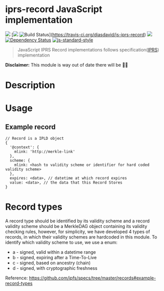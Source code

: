iprs-record JavaScript implementation
=======================================

[![](https://img.shields.io/badge/made%20by-Protocol%20Labs-blue.svg?style=flat-square)](http://ipn.io) [[![](https://img.shields.io/badge/freenode-%23ipfs-blue.svg?style=flat-square)](http://webchat.freenode.net/?channels=%23ipfs) 
![Build Status](https://travis-ci.org/diasdavid/js-iprs-record.svg?style=flat-square)](https://travis-ci.org/diasdavid/js-iprs-record) 
![](https://img.shields.io/badge/coverage-%3F-yellow.svg?style=flat-square) 
[![Dependency Status](https://david-dm.org/diasdavid/js-iprs-record.svg?style=flat-square)](https://david-dm.org/diasdavid/js-iprs-record)
[![js-standard-style](https://img.shields.io/badge/code%20style-standard-brightgreen.svg?style=flat-square)](https://github.com/feross/standard)

> JavaScript IPRS Record implementations follows specification([IPRS](https://github.com/ipfs/specs/tree/master/iprs-interplanetary-record-system/README.md)) implementation

**Disclaimer:** This module is way out of date there will be 🐉🐉
 
# Description

# Usage

## Example record

```
// Record is a IPLD object
{
  '@context': {
    mlink: 'http://merkle-link'
  },
  scheme: {
    mlink: <hash to validity scheme or identifier for hard coded validity scheme>
  },
  expires: <data>, // datetime at which record expires
  value: <data>, // the data that this Record Stores
}
```


# Record types

A record type should be identified by its validity scheme and a record validity scheme should be a MerkleDAG object containing its validity checking rules, however, for simplicity, we have developed 4 types of records, in which their validity schemes are hardcoded in this module. To identify which validity scheme to use, we use a enum:

- a - signed, valid within a datetime range
- b - signed, expiring after a Time-To-Live
- c - signed, based on ancestry (chain)
- d - signed, with cryptographic freshness

Reference: https://github.com/ipfs/specs/tree/master/records#example-record-types
